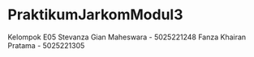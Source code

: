 # PraktikumJarkomModul3
Kelompok E05
Stevanza Gian Maheswara - 5025221248
Fanza Khairan Pratama - 5025221305

